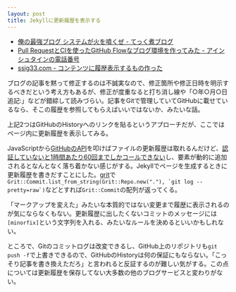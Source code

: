 ```yaml
---
layout: post
title: Jekyllに更新履歴を表示する
---
```


* [俺の最強ブログ システムが火を噴くぜ - てっく煮ブログ](http://tech.nitoyon.com/ja/blog/2012/09/20/moved-completed/)
* [Pull RequestとCIを使ったGitHub Flowなブログ環境を作ってみた - アインシュタインの電話番号](http://blog.ruedap.com/2013/11/11/github-flow-blog)
* [ssig33.com - コンテンツに履歴表示するもの作った](http://ssig33.com/text/%E3%82%B3%E3%83%B3%E3%83%86%E3%83%B3%E3%83%84%E3%81%AB%E5%B1%A5%E6%AD%B4%E8%A1%A8%E7%A4%BA%E3%81%99%E3%82%8B%E4%BD%9C%E3%81%A3%E3%81%9F)

ブログの記事を黙って修正するのは不誠実なので、修正箇所や修正日時を明示するべきだという考え方もあるが、修正が度重なると打ち消し線や「○年○月○日追記:」などが錯綜して読みづらい。記事をGitで管理していてGitHubに載せているなら、そこの履歴を参照してもらえばいいではないか、みたいな話。

上記2つはGitHubのHistoryへのリンクを貼るというアプローチだが、ここではページ内に更新履歴を表示してみる。

JavaScriptから[GitHubのAPI](http://developer.github.com/v3/repos/commits/)を叩けばファイルの更新履歴は取れるんだけど、[認証していないと1時間あたり60回までしかコールできない](http://developer.github.com/v3/#rate-limiting)し、要素が動的に追加されるとなんとなく落ち着かない感じがする。Jekyllでページを生成するときに更新履歴を書きだすことにした。[grit](https://rubygems.org/gems/grit)で``Grit::Commit.list_from_string(Grit::Repo.new("."), `git log --pretty=raw`)``などとすれば`Grit::Commit`の配列が返ってくる。

「マークアップを変えた」みたいな本質的ではない変更まで履歴に表示されるのが気にならなくもない。更新履歴に出したくないコミットのメッセージには`[minorfix]`という文字列を入れる、みたいなルールを決めるといいかもしれない。

ところで、Gitのコミットログは改変できるし、GitHub上のリポジトリも`git push -f`で上書きできるので、GitHubのHistoryは何の保証にもならない。「こっそり記事を書き換えただろ」と言われると反証するのが難しい気がする。この点については更新履歴を保存してない大多数の他のブログサービスと変わりがない。

